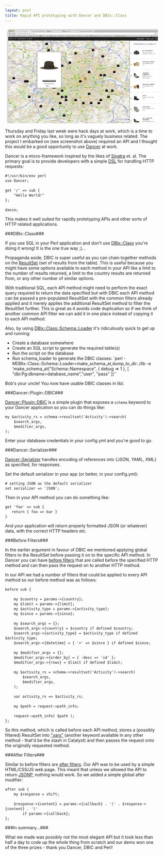 ```yaml
---
layout: post
title: Rapid API prototyping with Dancer and DBIx::Class
---
```


<img src="/images/dancer-perl-api-screenshot.png" alt="Dancer API Screenshot" />

Thursday and Friday last week were hack days at work, which is a time
to work on anything you like, so long as it's vaguely business related. The
project I embarked on (see screenshot above) required an API and I thought this
would be a good opportunity to use <a href="http://www.perldancer.org">Dancer</a> at work.

Dancer is a micro-framework inspired by the likes of <a href="http://www.sinatrarb.com/">Sinatra</a> et. al. The primary goal is to provide developers with a simple <a href="http://en.wikipedia.org/wiki/Domain-specific_language">DSL</a> for handling HTTP requests:

    #!/usr/bin/env perl
    use Dancer;

    get '/' => sub {
        "Hello World!"
    };

    dance;

This makes it well suited for rapidly prototyping APIs and other sorts of HTTP related applications.

###DBIx::Class###

If you use SQL in your Perl application and don't use <a href="https://metacpan.org/module/DBIx::Class">DBIx::Class</a> you're doing it wrong! It is the one true way <a href="http://www.writemoretests.com/2011/09/test-driven-development-give-me-break.html">;)</a>...

Propaganda aside, DBIC is super useful as you can chain together methods on the <a href="https://metacpan.org/module/DBIx::Class::ResultSet">ResultSet</a> (set of results from the table). This is useful because you might have some options available to each method in your API like a limit to the number of results returned, a limit to the country results are returned from, or any other number of similar options.

With traditional SQL, each API method might need to perform the exact query required to return the data specified but with DBIC each API method can be passed a pre-populated ResultSet with the common filters already applied and it merely applies the additional ResultSet method to filter the ResultSet further. This is great as it avoids code duplication so if we think of another common API filter we can add it in one place instead of copying it to each API method.

Also, by using <a href="https://metacpan.org/module/DBIx::Class::Schema::Loader">DBIx::Class::Schema::Loader</a> it's ridiculously quick to get up and running:
<ul>
    <li>Create a database somewhere</li>
    <li>Create an SQL script to generate the required table(s)</li>
    <li>Run the script on the database</li>
    <li>Run schema_loader to generate the DBIC classes: `perl -MDBIx::Class::Schema::Loader=make_schema_at,dump_to_dir:./lib -e 'make_schema_at("Schema::Namespace", { debug => 1 }, [ "dbi:Pg:dbname=database_name","user", "pass" ])'`</li>
</ul>
Bob's your uncle! You now have usable DBIC classes in lib/.

###Dancer::Plugin::DBIC###

<a href="https://metacpan.org/module/Dancer::Plugin::DBIC">Dancer::Plugin::DBIC</a> is a simple plugin that exposes a `schema` keyword to your Dancer application so you can do things like:

    my $activity_rs = schema->resultset('Activity')->search(
        $search_args,
        $modifier_args,
    );

Enter your database credentials in your config.yml and you're good to go.

###Dancer::Serializer###

<a href="https://metacpan.org/module/Dancer::Serializer">Dancer::Serializer</a> handles encoding of references into {JSON, YAML, XML} as specified, for responses.

Set the default serializer in your app (or better, in your config.yml):

    # setting JSON as the default serializer
    set serializer => 'JSON';

Then in your API method you can do something like:

    get 'foo' => sub {
       return { foo => bar }
    }

And your application will return properly formatted JSON (or whatever) data, with the correct HTTP headers etc.

###Before Filters###

In the earlier argument in favour of DBIC we mentioned applying global filters to the ResultSet before passing it on to the specific API method. In Dancer you can have <a href="https://metacpan.org/module/Dancer#before">before filters</a> that are called before the specified HTTP method and can then pass the request on to another HTTP method.

In our API we had a number of filters that could be applied to every API method so our before method was as follows:

    before sub {

        my $country = params->{country};
        my $limit = params->{limit};
        my $activity_type = params->{activity_type};
        my $since = params->{since};

        my $search_args = {};
        $search_args->{country} = $country if defined $country;
        $search_args->{activity_type} = $activity_type if defined $activity_type;
        $search_args->{datetime} = { '>' => $since } if defined $since;

        my $modifier_args = {};
        $modifier_args->{order_by} = { -desc => 'id' };
        $modifier_args->{rows} = $limit if defined $limit;

        my $activity_rs = schema->resultset('Activity')->search(
            $search_args,
            $modifier_args,
        );

        var activity_rs => $activity_rs;

        my $path = request->path_info;

        request->path_info( $path );
    };

So this method, which is called before each API method, stores a (possibly filtered) ResultSet into <a href="https://metacpan.org/module/Dancer#vars">"vars"</a> (another keyword available in any other method - that'd be the stash in Catalyst) and then passes the request onto the originally requested method.

###After Filters###

Similar to before filters are <a href="https://metacpan.org/module/Dancer#after">after filters</a>. Our API was to be used by a simple HTML/CSS/JS web page. This meant that unless we allowed the API to return <a href="http://remysharp.com/2007/10/08/what-is-jsonp/">JSONP</a>, nothing would work. So we added a simple global after modifier:

    after sub {
        my $response = shift;

        $response->{content} = params->{callback} . '(' . $response->{content} . ')'
            if params->{callback};
    };

###In summary...###

What we made was possibly not the most elegant API but it took less than half a day to code up the whole thing from scratch and our demo won one of the three prizes - thank you Dancer, DBIC and Perl!
